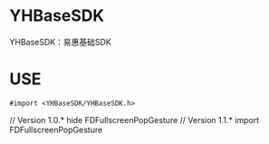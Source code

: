 # YHBaseSDK
YHBaseSDK：易惠基础SDK

# USE

`#import <YHBaseSDK/YHBaseSDK.h>`

//  Version 1.0.*  hide FDFullscreenPopGesture
//  Version 1.1.*  import FDFullscreenPopGesture
